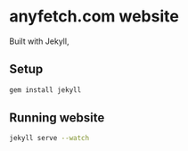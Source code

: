# anyfetch.com website

Built with Jekyll,

## Setup
```sh
gem install jekyll
```

## Running website
```sh
jekyll serve --watch
```

